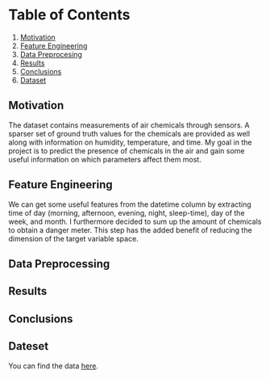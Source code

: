 # Table of Contents
1. [Motivation](#motivation)
2. [Feature Engineering](#feature_engineering)
3. [Data Preprocesing](#data_preprocessing)
4. [Results](#results)
5. [Conclusions](#conclusions)
6. [Dataset](#dataset)

## Motivation <a name="motivation"></a>
The dataset contains measurements of air chemicals through sensors. A sparser set of ground truth
values for the chemicals are provided as well along with information on humidity, temperature, and time.
My goal in the project is to predict the presence of chemicals in the air and gain some useful information on
which parameters affect them most.
  
## Feature Engineering <a name="feature_engineering"></a>
We can get some useful features from the datetime column by extracting time of day (morning, afternoon, evening, 
night, sleep-time), day of the week, and month. I furthermore decided to sum up the amount of chemicals to obtain
a danger meter. This step has the added benefit of reducing the dimension of the target variable space.  
## Data Preprocessing <a name="data_preprocessing"></a>

## Results <a name="results"></a>
## Conclusions <a name="conclusions"></a>

## Dateset <a name="dataset"></a>
You can find the data [here](https://archive.ics.uci.edu/ml/datasets/Air+Quality).